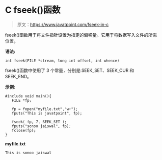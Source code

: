 # C fseek()函数

> 原文：<https://www.javatpoint.com/fseek-in-c>

fseek()函数用于将文件指针设置为指定的偏移量。它用于将数据写入文件的所需位置。

**语法:**

```
int fseek(FILE *stream, long int offset, int whence)

```

fseek()函数中使用了 3 个常量，分别是:SEEK_SET、SEEK_CUR 和 SEEK_END。

**示例:**

```
#include void main(){
   FILE *fp;

   fp = fopen("myfile.txt","w+");
   fputs("This is javatpoint", fp);

   fseek( fp, 7, SEEK_SET );
   fputs("sonoo jaiswal", fp);
   fclose(fp);
} 
```

**myfile.txt**

```
This is sonoo jaiswal

```